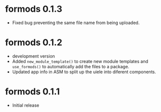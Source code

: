 # formods 0.1.3

* Fixed bug preventing the same file name from being uploaded.

# formods 0.1.2

* development version
* Added `new_module_template()` to create new module templates and `use_formods()` 
to automatically add the files to a package. 
* Updated app info in ASM to split up the uiele into diferent components. 

# formods 0.1.1 

* Initial release
